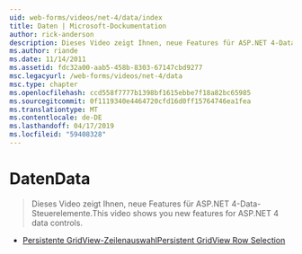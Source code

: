 ```yaml
---
uid: web-forms/videos/net-4/data/index
title: Daten | Microsoft-Dockumentation
author: rick-anderson
description: Dieses Video zeigt Ihnen, neue Features für ASP.NET 4-Data-Steuerelemente.
ms.author: riande
ms.date: 11/14/2011
ms.assetid: fdc32a00-aab5-458b-8303-67147cbd9277
msc.legacyurl: /web-forms/videos/net-4/data
msc.type: chapter
ms.openlocfilehash: ccd558f7777b1398bf1615ebbe7f18a82bc65985
ms.sourcegitcommit: 0f1119340e4464720cfd16d0ff15764746ea1fea
ms.translationtype: MT
ms.contentlocale: de-DE
ms.lasthandoff: 04/17/2019
ms.locfileid: "59408328"
---
```

# <a name="data"></a><span data-ttu-id="26dfc-103">Daten</span><span class="sxs-lookup"><span data-stu-id="26dfc-103">Data</span></span>

> <span data-ttu-id="26dfc-104">Dieses Video zeigt Ihnen, neue Features für ASP.NET 4-Data-Steuerelemente.</span><span class="sxs-lookup"><span data-stu-id="26dfc-104">This video shows you new features for ASP.NET 4 data controls.</span></span>


- [<span data-ttu-id="26dfc-105">Persistente GridView-Zeilenauswahl</span><span class="sxs-lookup"><span data-stu-id="26dfc-105">Persistent GridView Row Selection</span></span>](aspnet-4-quick-hit-persistent-gridview-row-selection.md)

